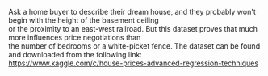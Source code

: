 Ask a home buyer to describe their dream house, and they probably won't begin with the height of the basement ceiling<br> or the proximity to an east-west railroad.
But this dataset proves that much more influences price negotiations than <br>the number of bedrooms or a white-picket fence.
The dataset can be found and downloaded from the following link:<br>
https://www.kaggle.com/c/house-prices-advanced-regression-techniques
